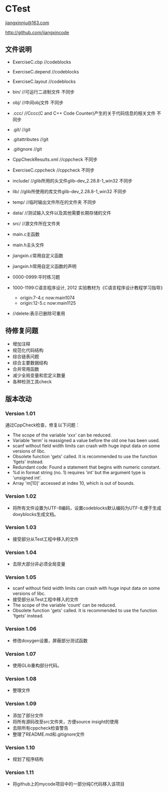 # CTest

jiangxinnju@163.com

http://github.com/jiangxincode

## 文件说明

* ExerciseC.cbp //codeblocks
* ExerciseC.depend //codeblocks
* ExerciseC.layout //codeblocks

* bin/ //可运行二进制文件 不同步
* obj/ //中间obj文件 不同步

* .ccc/ //Cccc(C and C++ Code Counter)产生的关于代码信息的相关文件 不同步

* .git/ //git
* .gitattributes //git
* .gitignore //git

* CppCheckResults.xml //cppcheck 不同步
* ExerciseC.cppcheck //cppcheck 不同步

* include/ //glib所用的头文件glib-dev_2.28.8-1_win32 不同步
* lib/ //glib所使用的库文件glib-dev_2.28.8-1_win32 不同步

* temp/ //临时输出文件所在的文件夹 不同步
* data/ //测试输入文件以及其他需要长期存储的文件

* src/ //源文件所在文件夹

* main.c主函数
* main.h主头文件

* jiangxin.c常用自定义函数
* jiangxin.h常用自定义函数的声明

* 0000-0999:平时练习题
* 1000-1199:C语言程序设计, 2012 实验教材为《C语言程序设计教程学习指导》
	* origin:7-4.c now:main1074
	* origin:12-5.c now:main1125

* //delete:表示已删除可重用

## 待修复问题

* 增加注释
* 规范化代码结构
* 综合链表问题
* 综合主要数据结构
* 合并常用函数
* 减少全局变量和宏定义数量
* 各种检测工具check

## 版本改动

### Version 1.01

通过CppCheck检查，修复以下问题：

* The scope of the variable 'xxx' can be reduced.
* Variable 'term' is reassigned a value before the old one has been used.
* scanf without field width limits can crash with huge input data on some versions of libc.
* Obsolete function 'gets' called. It is recommended to use the function 'fgets' instead.
* Redundant code: Found a statement that begins with numeric constant.
* %d in format string (no. 1) requires 'int' but the argument type is 'unsigned int'.
* Array 'm[10]' accessed at index 10, which is out of bounds.

### Version 1.02

* 将所有文件设置为UTF-8编码，设置codeblocks默认编码为UTF-8,便于生成doxyblocks生成文档。

### Version 1.03

* 接受部分从Test工程中移入的文件

### Version 1.04

* 去除大部分非必须全局变量

### Version 1.05

* scanf without field width limits can crash with huge input data on some versions of libc.
* 接受部分从Test工程中移入的文件
* The scope of the variable 'count' can be reduced.
* Obsolete function 'gets' called. It is recommended to use the function 'fgets' instead.

### Version 1.06

* 修改doxygen设置，屏蔽部分测试函数

### Version 1.07

* 使用GLib重构部分代码。

### Version 1.08

* 整理文件

### Version 1.09

* 添加了部分文件
* 将所有源码改至src文件夹，方便source insight的使用
* 去除所有cppcheck检查警告
* 整理了README.md和.gitignore文件

### Version 1.10

* 规划了程序结构

### Version 1.11

* 将github上的mycode项目中的一部分纯C代码移入该项目
